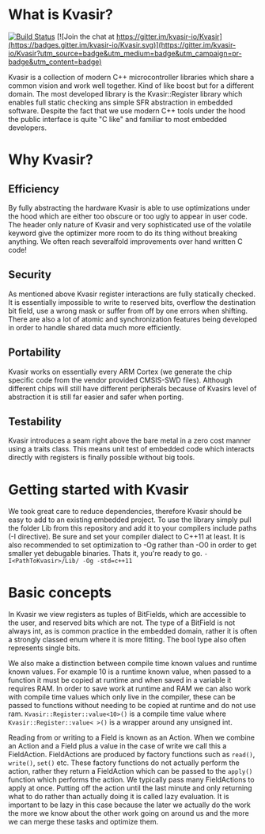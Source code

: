 # What is Kvasir?

[![Build Status](https://travis-ci.org/kvasir-io/Kvasir.svg?branch=master)](https://travis-ci.org/kvasir-io/Kvasir) [![Join the chat at https://gitter.im/kvasir-io/Kvasir](https://badges.gitter.im/kvasir-io/Kvasir.svg)](https://gitter.im/kvasir-io/Kvasir?utm_source=badge&utm_medium=badge&utm_campaign=pr-badge&utm_content=badge)

Kvasir is a collection of modern C++ microcontroller libraries which share a common vision and work well together. Kind of like boost but for a different domain. The most developed library is the Kvasir::Register library which enables full static checking ans simple SFR abstraction in embedded software. Despite the fact that we use modern C++ tools under the hood the public interface is quite "C like" and familiar to most embedded developers.

# Why Kvasir?
## Efficiency
By fully abstracting the hardware Kvasir is able to use optimizations under the hood which are either too obscure or too ugly to appear in user code. The header only nature of Kvasir and very sophisticated use of the volatile keyword give the optimizer more room to do its thing without breaking anything. We often reach severalfold improvements over hand written C code!
## Security
As mentioned above Kvasir register interactions are fully statically checked. It is essentially impossible to write to reserved bits, overflow the destination bit field, use a wrong mask or suffer from off by one errors when shifting. There are also a lot of atomic and synchronization features being developed in order to handle shared data much more efficiently.
## Portability
Kvasir works on essentially every ARM Cortex (we generate the chip specific code from the vendor provided CMSIS-SWD files). Although different chips will still have different peripherals because of Kvasirs level of abstraction it is still far easier and safer when porting.
## Testability
Kvasir introduces a seam right above the bare metal in a zero cost manner using a traits class. This means unit test of embedded code which interacts directly with registers is finally possible without big tools.

# Getting started with Kvasir
We took great care to reduce dependencies, therefore Kvasir should be easy to add to an existing embedded project. To use the library simply pull the folder Lib from this repository and add it to your compilers include paths (-I directive). Be sure and set your compiler dialect to C++11 at least. It is also recommended to set optimization to -Og rather than -O0 in order to get smaller yet debugable binaries. Thats it, you're ready to go.
`-I<PathToKvasir>/Lib/ -Og -std=c++11`

# Basic concepts
In Kvasir we view registers as tuples of BitFields, which are accessible to the user, and reserved bits which are not. The type of a BitField is not always int, as is common practice in the embedded domain, rather it is often a strongly classed enum where it is more fitting. The bool type also often represents single bits.

We also make a distinction between compile time known values and runtime known values. For example 10 is a runtime known value, when passed to a function it must be copied at runtime and when saved in a variable it requires RAM. In order to save work at runtime and RAM we can also work with compile time values which only live in the compiler, these can be passed to functions without needing to be copied at runtime and do not use ram. ```Kvasir::Register::value<10>()``` is a compile time value where ```Kvasir::Register::value< >()``` is a wrapper around any unsigned int.

Reading from or writing to a Field is known as an Action. When we combine an Action and a Field plus a value in the case of write we call this a FieldAction. FieldActions are produced by factory functions such as ```read()```, ```write()```, ```set()``` etc. These factory functions do not actually perform the action, rather they return a FieldAction which can be passed to the ```apply()``` function which performs the action. We typically pass many FieldActions to apply at once.
Putting off the action until the last minute and only returning what to do rather than actually doing it is called lazy evaluation. It is important to be lazy in this case because the later we actually do the work the more we know about the other work going on around us and the more we can merge these tasks and optimize them.
